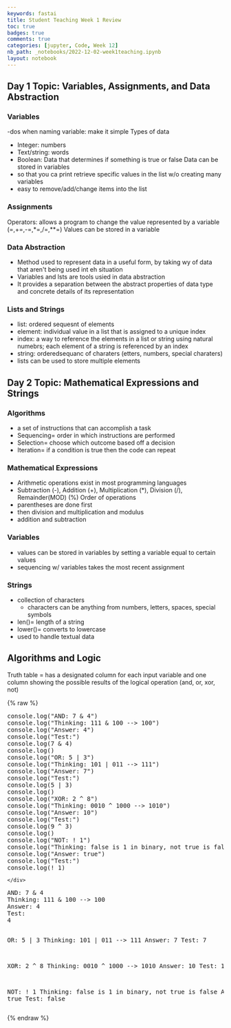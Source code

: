 ```yaml
---
keywords: fastai
title: Student Teaching Week 1 Review
toc: true 
badges: true
comments: true
categories: [jupyter, Code, Week 12]
nb_path: _notebooks/2022-12-02-week1teaching.ipynb
layout: notebook
---
```


<!--
#################################################
### THIS FILE WAS AUTOGENERATED! DO NOT EDIT! ###
#################################################
# file to edit: _notebooks/2022-12-02-week1teaching.ipynb
-->

<div class="container" id="notebook-container">
        
<div class="cell border-box-sizing text_cell rendered"><div class="inner_cell">
<div class="text_cell_render border-box-sizing rendered_html">
<h2 id="Day-1-Topic:-Variables,-Assignments,-and-Data-Abstraction">Day 1 Topic: Variables, Assignments, and Data Abstraction<a class="anchor-link" href="#Day-1-Topic:-Variables,-Assignments,-and-Data-Abstraction"> </a></h2><h3 id="Variables">Variables<a class="anchor-link" href="#Variables"> </a></h3><p>-dos when naming variable: make it simple
Types of data</p>
<ul>
<li>Integer: numbers</li>
<li>Text/string: words</li>
<li>Boolean: Data that determines if something is true or false
Data can be stored in variables</li>
<li>so that you ca print retrieve specific values in the list w/o creating many variables</li>
<li>easy to remove/add/change items into the list</li>
</ul>
<h3 id="Assignments">Assignments<a class="anchor-link" href="#Assignments"> </a></h3><p>Operators: allows a program to change the value represented by a variable (=,+=,-=,*=,/=,**=)
Values can be stored in a variable</p>
<h3 id="Data-Abstraction">Data Abstraction<a class="anchor-link" href="#Data-Abstraction"> </a></h3><ul>
<li>Method used to represent data in a useful form, by taking wy of data that aren't being used int eh situation</li>
<li>Variables and lsts are tools usied in data abstraction</li>
<li>It provides a separation between the abstract properties of data type and concrete details of its representation</li>
</ul>
<h3 id="Lists-and-Strings">Lists and Strings<a class="anchor-link" href="#Lists-and-Strings"> </a></h3><ul>
<li>list: ordered sequesnt of elements</li>
<li>element: individual value in a list that is assigned to a unique index</li>
<li>index: a way to reference the elements in a list or string using natural numebrs; each element of a string is referenced by an index</li>
<li>string: orderedsequanc of charaters (etters, numbers, special charaters)</li>
<li>lists can be used to store multiple elements</li>
</ul>

</div>
</div>
</div>
<div class="cell border-box-sizing text_cell rendered"><div class="inner_cell">
<div class="text_cell_render border-box-sizing rendered_html">
<h2 id="Day-2-Topic:-Mathematical-Expressions-and-Strings">Day 2 Topic: Mathematical Expressions and Strings<a class="anchor-link" href="#Day-2-Topic:-Mathematical-Expressions-and-Strings"> </a></h2><h3 id="Algorithms">Algorithms<a class="anchor-link" href="#Algorithms"> </a></h3><ul>
<li>a set of instructions that can accomplish a task</li>
<li>Sequencing= order in which instructions are performed</li>
<li>Selection= choose which outcome based off a decision</li>
<li>Iteration= if a condition is true then the code can repeat</li>
</ul>
<h3 id="Mathematical-Expressions">Mathematical Expressions<a class="anchor-link" href="#Mathematical-Expressions"> </a></h3><ul>
<li>Arithmetic operations exist in most programming languages</li>
<li>Subtraction (-), Addition (+), Multiplication (*), Division (/), Remainder(MOD) (%)
Order of operations</li>
<li>parentheses are done first</li>
<li>then division and multiplication and modulus</li>
<li>addition and subtraction</li>
</ul>
<h3 id="Variables">Variables<a class="anchor-link" href="#Variables"> </a></h3><ul>
<li>values can be stored in variables by setting a variable equal to certain values</li>
<li>sequencing w/ variables takes the most recent assignment </li>
</ul>
<h3 id="Strings">Strings<a class="anchor-link" href="#Strings"> </a></h3><ul>
<li>collection of characters<ul>
<li>characters can be anything from numbers, letters, spaces, special symbols</li>
</ul>
</li>
<li>len()= length of a string</li>
<li>lower()= converts to lowercase</li>
<li>used to handle textual data</li>
</ul>

</div>
</div>
</div>
<div class="cell border-box-sizing text_cell rendered"><div class="inner_cell">
<div class="text_cell_render border-box-sizing rendered_html">
<h2 id="Algorithms-and-Logic">Algorithms and Logic<a class="anchor-link" href="#Algorithms-and-Logic"> </a></h2><p>Truth table = has a designated column for each input variable and one column showing the possible results of the logical operation (and, or, xor, not)</p>

</div>
</div>
</div>
    {% raw %}
    
<div class="cell border-box-sizing code_cell rendered">
<div class="input">

<div class="inner_cell">
    <div class="input_area">
<div class=" highlight hl-javascript"><pre><span></span><span class="nx">console</span><span class="p">.</span><span class="nx">log</span><span class="p">(</span><span class="s2">&quot;AND: 7 &amp; 4&quot;</span><span class="p">)</span>
<span class="nx">console</span><span class="p">.</span><span class="nx">log</span><span class="p">(</span><span class="s2">&quot;Thinking: 111 &amp; 100 --&gt; 100&quot;</span><span class="p">)</span>
<span class="nx">console</span><span class="p">.</span><span class="nx">log</span><span class="p">(</span><span class="s2">&quot;Answer: 4&quot;</span><span class="p">)</span>
<span class="nx">console</span><span class="p">.</span><span class="nx">log</span><span class="p">(</span><span class="s2">&quot;Test:&quot;</span><span class="p">)</span>
<span class="nx">console</span><span class="p">.</span><span class="nx">log</span><span class="p">(</span><span class="mf">7</span> <span class="o">&amp;</span> <span class="mf">4</span><span class="p">)</span>
<span class="nx">console</span><span class="p">.</span><span class="nx">log</span><span class="p">()</span>
<span class="nx">console</span><span class="p">.</span><span class="nx">log</span><span class="p">(</span><span class="s2">&quot;OR: 5 | 3&quot;</span><span class="p">)</span>
<span class="nx">console</span><span class="p">.</span><span class="nx">log</span><span class="p">(</span><span class="s2">&quot;Thinking: 101 | 011 --&gt; 111&quot;</span><span class="p">)</span>
<span class="nx">console</span><span class="p">.</span><span class="nx">log</span><span class="p">(</span><span class="s2">&quot;Answer: 7&quot;</span><span class="p">)</span>
<span class="nx">console</span><span class="p">.</span><span class="nx">log</span><span class="p">(</span><span class="s2">&quot;Test:&quot;</span><span class="p">)</span>
<span class="nx">console</span><span class="p">.</span><span class="nx">log</span><span class="p">(</span><span class="mf">5</span> <span class="o">|</span> <span class="mf">3</span><span class="p">)</span>
<span class="nx">console</span><span class="p">.</span><span class="nx">log</span><span class="p">()</span>
<span class="nx">console</span><span class="p">.</span><span class="nx">log</span><span class="p">(</span><span class="s2">&quot;XOR: 2 ^ 8&quot;</span><span class="p">)</span>
<span class="nx">console</span><span class="p">.</span><span class="nx">log</span><span class="p">(</span><span class="s2">&quot;Thinking: 0010 ^ 1000 --&gt; 1010&quot;</span><span class="p">)</span>
<span class="nx">console</span><span class="p">.</span><span class="nx">log</span><span class="p">(</span><span class="s2">&quot;Answer: 10&quot;</span><span class="p">)</span>
<span class="nx">console</span><span class="p">.</span><span class="nx">log</span><span class="p">(</span><span class="s2">&quot;Test:&quot;</span><span class="p">)</span>
<span class="nx">console</span><span class="p">.</span><span class="nx">log</span><span class="p">(</span><span class="mf">9</span> <span class="o">^</span> <span class="mf">3</span><span class="p">)</span>
<span class="nx">console</span><span class="p">.</span><span class="nx">log</span><span class="p">()</span>
<span class="nx">console</span><span class="p">.</span><span class="nx">log</span><span class="p">(</span><span class="s2">&quot;NOT: ! 1&quot;</span><span class="p">)</span>
<span class="nx">console</span><span class="p">.</span><span class="nx">log</span><span class="p">(</span><span class="s2">&quot;Thinking: false is 1 in binary, not true is false&quot;</span><span class="p">)</span>
<span class="nx">console</span><span class="p">.</span><span class="nx">log</span><span class="p">(</span><span class="s2">&quot;Answer: true&quot;</span><span class="p">)</span>
<span class="nx">console</span><span class="p">.</span><span class="nx">log</span><span class="p">(</span><span class="s2">&quot;Test:&quot;</span><span class="p">)</span>
<span class="nx">console</span><span class="p">.</span><span class="nx">log</span><span class="p">(</span><span class="o">!</span> <span class="mf">1</span><span class="p">)</span>
</pre></div>

    </div>
</div>
</div>

<div class="output_wrapper">
<div class="output">

<div class="output_area">

<div class="output_subarea output_stream output_stdout output_text">
<pre>AND: 7 &amp; 4
Thinking: 111 &amp; 100 --&gt; 100
Answer: 4
Test:
4

OR: 5 | 3
Thinking: 101 | 011 --&gt; 111
Answer: 7
Test:
7

XOR: 2 ^ 8
Thinking: 0010 ^ 1000 --&gt; 1010
Answer: 10
Test:
10

NOT: ! 1
Thinking: false is 1 in binary, not true is false
Answer: true
Test:
false
</pre>
</div>
</div>

</div>
</div>

</div>
    {% endraw %}

</div>
 

